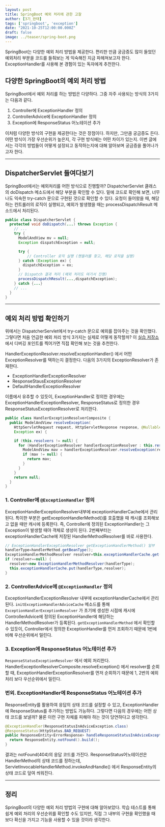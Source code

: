 ```yaml
---
layout: post  
title: SpringBoot 예외 처리에 관한 고찰 
author: [3기_완태]
tags: ['springboot', 'exception']
date: "2021-10-25T12:00:00.000Z"
draft: false 
image: ../teaser/spring-boot.png
---
```


SpringBoot는 다양한 예외 처리 방법을 제공한다. 편리한 만큼 궁금증도 많이 들었던 예외처리 부분을 코드를 들춰보는 게 익숙해진 지금 파헤쳐보고자 한다.
ExceptionHandler를 사용해 본 경험이 있는 독자에게 추천한다.

<!-- end -->

## 다양한 SpringBoot의 예외 처리 방법

SpringBoot에서 예외 처리를 하는 방법은 다양하다. 그중 자주 사용되는 방식의 3가지는 다음과 같다.

1. Controller에 ExceptionHandler 정의
2. ControllerAdvice에 ExceptionHandler 정의
3. Exception에 ResponseStatus 어노테이션 추가

이처럼 다양한 방식의 구현을 제공한다는 것은 장점이다. 하지만, 그만큼 궁금증도 든다. 어떤 방식이 가장 우선순위가 높은지, 각 구현 방식에는 어떤 차이가 있는지. 이번 글에서는
각각의 방법들이 어떻게 설정되고 동작하는지에 대해 알아보며 궁금증을 풀어나가고자 한다.

---

## DispatcherServlet 들여다보기

SpringBoot에서는 예외처리를 어떤 방식으로 진행할까? DispatcherServlet 클래스의 doDispatch 메소드에서 해당 부분을 확인할 수 있다. 밑에 코드로
확인해 보면, 너무나도 익숙한 try-catch 문으로 구현된 것으로 확인할 수 있다. 요청이 들어왔을 때, 해당하는 컨트롤러의 로직이 실행되고, 예외가 발생했을 때는
processDispatchResult 메소드에서 처리된다.

```java
public class DispatcherServlet {
  protected void doDispatch(...) throws Exception {
    // ...
    try {
      ModelAndView mv = null;
      Exception dispatchException = null;

      try {
          // Controller 로직 실행 (핸들러를 찾고, 해당 로직을 실행)
      } catch (Exception ex) {
        dispatchException = ex;
      }
      // Dispatch 결과 처리 (예외 처리도 여기서 진행)
      processDispatchResult(...,dispatchException);
    } catch {...}
    // ...
  }
}
```

---


## 예외 처리 방법 확인하기

위에서는 DispatcherServlet에서 try-catch 문으로 예외를 잡아주는 것을 확인했다. 그렇다면 처음 언급한 예외 처리 방식 3가지는 실제로 어떻게 동작할까? 이
[실습 저장소](https://github.com/wannte/exceptionHandler-digging) 에서 디버깅 포인트를 찍어가면 직접 확인해 보는 것을 추천한다.

HandlerExceptionResolver.resolveExceptionHandler() 에서 어떤 ExceptionResolver를 택하는지 결정한다. 다음의
3가지의 ExceptionResolver가 존재한다.

- ExceptionHandlerExceptionResolver
- ResponseStausExceptionResolver
- DefaultHandlerExceptionResolver

이름에서 유추할 수 있듯이, ExceptionHandler로 정의한 경우에는 ExceptionHandlerExceptionResolver, ResponseStatus로 정의한 경우
ResponseStatusExceptionResolver로 처리한다.

```java
public class HandlerExceptionResolverComposite {
  public ModelAndView resolveException(
    HttpServletRequest request, HttpServletResponse response, @Nullable Object handler,
    Exception ex) {

    if (this.resolvers != null) {
      for (HandlerExceptionResolver handlerExceptionResolver : this.resolvers) {
        ModelAndView mav = handlerExceptionResolver.resolveException(request, response, handler, ex);
        if (mav != null) {
          return mav;
        }
      }
    }
    return null;
  }
}
```

### 1. Controller에 `@ExceptionHandler` 정의

ExceptionHandlerExceptionResolver내부에 exceptionHandlerCache에서 관리된다. 특이한 부분은
getExceptionHandlerMethod()를 호출했을 때 캐시를 조회해보고 없을 때만 캐시에 등록한다. 즉, Controller에 정의된 ExceptionHandler는 그
Exception이 발생할 때야 객체로 생성이 된다. 2번째부터는 exceptionHandlerCache에 저장된 HandlerMethodResolver를 바로 사용한다.

```java
// ExceptionHandlerExceptionResolver getExceptionHandlerMethod() 일부
handlerType=handlerMethod.getBeanType();
ExceptionHandlerMethodResolver resolver=this.exceptionHandlerCache.get(handlerType);
if (resolver==null) {
  resolver=new ExceptionHandlerMethodResolver(handlerType);
  this.exceptionHandlerCache.put(handlerType,resolver);
}
```

### 2. ControllerAdvice에 `@ExceptionHandler` 정의

ExceptionHandlerExceptionResolver 내부에 exceptionHandlerCache에서
관리된다. `initExceptionHandlerAdviceCache` 메소드를 통해 `ExceptionHandlerExceptionResolver` 가 초기에 생성한 시점에
캐시에 ControllerAdvice에 정의된 ExceptionHandler에 해당하는 HandlerMethodResolver가
등록된다. `getExceptionHandlerMethod` 에서 확인할 수 있듯이, Controller에서 정의한 ExceptionHandler를 먼저 조회하기 때문에 1번에
비해 우선순위에서 밀린다.

### 3. Exception에 ResponseStatus 어노테이션 추가

`ResponseStatusExceptionResolver` 에서 예외 처리한다. HandlerExceptionResolverComposite.resolveException()
에서 resolver를 순회할 때, ExceptionHandlerExceptionResolver를 먼저 순회하기 때문에 1, 2번의 예외 처리 보다 우선순위에서 밀린다.

### 번외. ExceptionHandler에 ResponseStatus 어노테이션 추가

ResponseEntity를 활용하여 응답의 상태 코드를 설정할 수 있고, ExceptionHandler에 ResponseStatus를 추가하는 방법도 가능하다. 그렇다면 다음의
경우에는 어떤 상태 코드를 보낼까? 물론 이런 구현 자체를 피해야 하는 것이 당연하다고 생각한다.

```java
@ExceptionHandler(ResponseStatusInAdviceException.class)
@ResponseStatus(HttpStatus.BAD_REQUEST)
public ResponseEntity<ErrorResponse> handleResponseStatusInAdviceException() {
  return ResponseEntity.notFound().build();
}
```

결과는 notFound(404)의 응답 코드를 가진다. ResponseStatus어노테이션은 HandlerMethod의 상태 코드를 정하는데,
ServletInvocableHandlerMethod.invokeAndHandle() 에서 ResponseEntity의 상태 코드로 덮여 씌워진다.

---

## 정리

SpringBoot의 다양한 예외 처리 방법의 구현에 대해 알아보았다. 학습 테스트를 통해 쉽게 예외 처리의 우선순위를 확인할 수도 있지만, 
직접 그 내부의 구현을 확인했을 때 보다 확신을 가지고 기능을 사용할 수 있을 것이라 생각한다.
